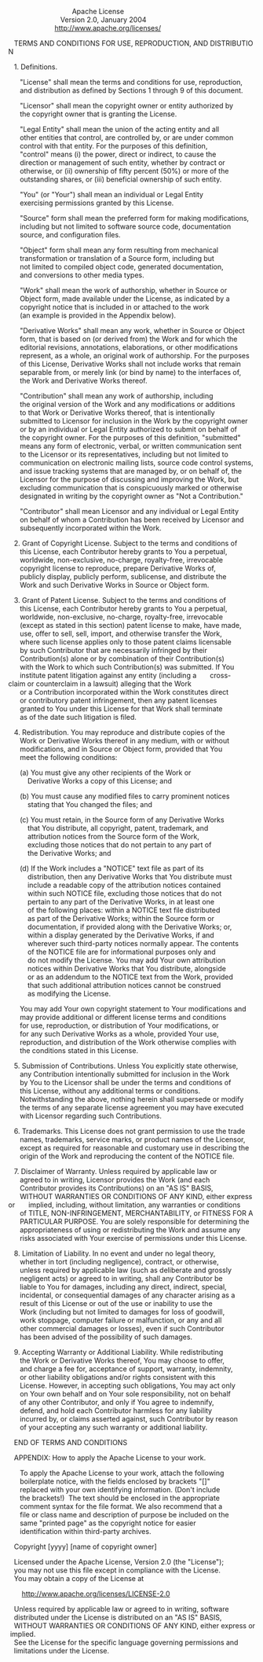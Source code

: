                                  Apache License 
                            Version 2.0, January 2004 
                         http://www.apache.org/licenses/ 
  
    TERMS AND CONDITIONS FOR USE, REPRODUCTION, AND DISTRIBUTION 
  
    1. Definitions. 
  
       "License" shall mean the terms and conditions for use, reproduction, 
       and distribution as defined by Sections 1 through 9 of this document. 
  
       "Licensor" shall mean the copyright owner or entity authorized by 
       the copyright owner that is granting the License. 
  
       "Legal Entity" shall mean the union of the acting entity and all 
       other entities that control, are controlled by, or are under common 
       control with that entity. For the purposes of this definition, 
       "control" means (i) the power, direct or indirect, to cause the 
       direction or management of such entity, whether by contract or 
       otherwise, or (ii) ownership of fifty percent (50%) or more of the 
       outstanding shares, or (iii) beneficial ownership of such entity. 
  
       "You" (or "Your") shall mean an individual or Legal Entity 
       exercising permissions granted by this License. 
  
       "Source" form shall mean the preferred form for making modifications, 
       including but not limited to software source code, documentation 
       source, and configuration files. 
  
       "Object" form shall mean any form resulting from mechanical 
       transformation or translation of a Source form, including but 
       not limited to compiled object code, generated documentation, 
       and conversions to other media types. 
  
       "Work" shall mean the work of authorship, whether in Source or 
       Object form, made available under the License, as indicated by a 
       copyright notice that is included in or attached to the work 
       (an example is provided in the Appendix below). 
  
       "Derivative Works" shall mean any work, whether in Source or Object 
       form, that is based on (or derived from) the Work and for which the 
       editorial revisions, annotations, elaborations, or other modifications 
       represent, as a whole, an original work of authorship. For the purposes 
       of this License, Derivative Works shall not include works that remain 
       separable from, or merely link (or bind by name) to the interfaces of, 
       the Work and Derivative Works thereof. 
  
       "Contribution" shall mean any work of authorship, including 
       the original version of the Work and any modifications or additions 
       to that Work or Derivative Works thereof, that is intentionally 
       submitted to Licensor for inclusion in the Work by the copyright owner 
       or by an individual or Legal Entity authorized to submit on behalf of 
       the copyright owner. For the purposes of this definition, "submitted" 
       means any form of electronic, verbal, or written communication sent 
       to the Licensor or its representatives, including but not limited to 
       communication on electronic mailing lists, source code control systems, 
       and issue tracking systems that are managed by, or on behalf of, the 
       Licensor for the purpose of discussing and improving the Work, but 
       excluding communication that is conspicuously marked or otherwise 
       designated in writing by the copyright owner as "Not a Contribution." 
  
       "Contributor" shall mean Licensor and any individual or Legal Entity 
       on behalf of whom a Contribution has been received by Licensor and 
       subsequently incorporated within the Work. 
  
    2. Grant of Copyright License. Subject to the terms and conditions of 
       this License, each Contributor hereby grants to You a perpetual, 
       worldwide, non-exclusive, no-charge, royalty-free, irrevocable 
       copyright license to reproduce, prepare Derivative Works of, 
       publicly display, publicly perform, sublicense, and distribute the 
       Work and such Derivative Works in Source or Object form. 
  
    3. Grant of Patent License. Subject to the terms and conditions of 
       this License, each Contributor hereby grants to You a perpetual, 
       worldwide, non-exclusive, no-charge, royalty-free, irrevocable 
       (except as stated in this section) patent license to make, have made, 
       use, offer to sell, sell, import, and otherwise transfer the Work, 
       where such license applies only to those patent claims licensable 
       by such Contributor that are necessarily infringed by their 
       Contribution(s) alone or by combination of their Contribution(s) 
       with the Work to which such Contribution(s) was submitted. If You 
       institute patent litigation against any entity (including a 
       cross-claim or counterclaim in a lawsuit) alleging that the Work 
       or a Contribution incorporated within the Work constitutes direct 
       or contributory patent infringement, then any patent licenses 
       granted to You under this License for that Work shall terminate 
       as of the date such litigation is filed. 
  
    4. Redistribution. You may reproduce and distribute copies of the 
       Work or Derivative Works thereof in any medium, with or without 
       modifications, and in Source or Object form, provided that You 
       meet the following conditions: 
  
       (a) You must give any other recipients of the Work or 
           Derivative Works a copy of this License; and 
  
       (b) You must cause any modified files to carry prominent notices 
           stating that You changed the files; and 
  
       (c) You must retain, in the Source form of any Derivative Works 
           that You distribute, all copyright, patent, trademark, and 
           attribution notices from the Source form of the Work, 
           excluding those notices that do not pertain to any part of 
           the Derivative Works; and 
  
       (d) If the Work includes a "NOTICE" text file as part of its 
           distribution, then any Derivative Works that You distribute must 
           include a readable copy of the attribution notices contained 
           within such NOTICE file, excluding those notices that do not 
           pertain to any part of the Derivative Works, in at least one 
           of the following places: within a NOTICE text file distributed 
           as part of the Derivative Works; within the Source form or 
           documentation, if provided along with the Derivative Works; or, 
           within a display generated by the Derivative Works, if and 
           wherever such third-party notices normally appear. The contents 
           of the NOTICE file are for informational purposes only and 
           do not modify the License. You may add Your own attribution 
           notices within Derivative Works that You distribute, alongside 
           or as an addendum to the NOTICE text from the Work, provided 
           that such additional attribution notices cannot be construed 
           as modifying the License. 
  
       You may add Your own copyright statement to Your modifications and 
       may provide additional or different license terms and conditions 
       for use, reproduction, or distribution of Your modifications, or 
       for any such Derivative Works as a whole, provided Your use, 
       reproduction, and distribution of the Work otherwise complies with 
       the conditions stated in this License. 
  
    5. Submission of Contributions. Unless You explicitly state otherwise, 
       any Contribution intentionally submitted for inclusion in the Work 
       by You to the Licensor shall be under the terms and conditions of 
       this License, without any additional terms or conditions. 
       Notwithstanding the above, nothing herein shall supersede or modify 
       the terms of any separate license agreement you may have executed 
       with Licensor regarding such Contributions. 
  
    6. Trademarks. This License does not grant permission to use the trade 
       names, trademarks, service marks, or product names of the Licensor, 
       except as required for reasonable and customary use in describing the 
       origin of the Work and reproducing the content of the NOTICE file. 
  
    7. Disclaimer of Warranty. Unless required by applicable law or 
       agreed to in writing, Licensor provides the Work (and each 
       Contributor provides its Contributions) on an "AS IS" BASIS, 
       WITHOUT WARRANTIES OR CONDITIONS OF ANY KIND, either express or 
       implied, including, without limitation, any warranties or conditions 
       of TITLE, NON-INFRINGEMENT, MERCHANTABILITY, or FITNESS FOR A 
       PARTICULAR PURPOSE. You are solely responsible for determining the 
       appropriateness of using or redistributing the Work and assume any 
       risks associated with Your exercise of permissions under this License. 
  
    8. Limitation of Liability. In no event and under no legal theory, 
       whether in tort (including negligence), contract, or otherwise, 
       unless required by applicable law (such as deliberate and grossly 
       negligent acts) or agreed to in writing, shall any Contributor be 
       liable to You for damages, including any direct, indirect, special, 
       incidental, or consequential damages of any character arising as a 
       result of this License or out of the use or inability to use the 
       Work (including but not limited to damages for loss of goodwill, 
       work stoppage, computer failure or malfunction, or any and all 
       other commercial damages or losses), even if such Contributor 
       has been advised of the possibility of such damages. 
  
    9. Accepting Warranty or Additional Liability. While redistributing 
       the Work or Derivative Works thereof, You may choose to offer, 
       and charge a fee for, acceptance of support, warranty, indemnity, 
       or other liability obligations and/or rights consistent with this 
       License. However, in accepting such obligations, You may act only 
       on Your own behalf and on Your sole responsibility, not on behalf 
       of any other Contributor, and only if You agree to indemnify, 
       defend, and hold each Contributor harmless for any liability 
       incurred by, or claims asserted against, such Contributor by reason 
       of your accepting any such warranty or additional liability. 
  
    END OF TERMS AND CONDITIONS 
  
    APPENDIX: How to apply the Apache License to your work. 
  
       To apply the Apache License to your work, attach the following 
       boilerplate notice, with the fields enclosed by brackets "[]" 
       replaced with your own identifying information. (Don't include 
       the brackets!)  The text should be enclosed in the appropriate 
       comment syntax for the file format. We also recommend that a 
       file or class name and description of purpose be included on the 
       same "printed page" as the copyright notice for easier 
       identification within third-party archives. 
  
    Copyright [yyyy] [name of copyright owner] 
  
    Licensed under the Apache License, Version 2.0 (the "License"); 
    you may not use this file except in compliance with the License. 
    You may obtain a copy of the License at 
  
        http://www.apache.org/licenses/LICENSE-2.0 
  
    Unless required by applicable law or agreed to in writing, software 
    distributed under the License is distributed on an "AS IS" BASIS, 
    WITHOUT WARRANTIES OR CONDITIONS OF ANY KIND, either express or implied. 
    See the License for the specific language governing permissions and 
    limitations under the License.
